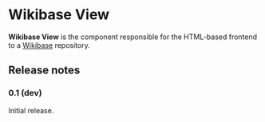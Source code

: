 # Wikibase View

**Wikibase View** is the component responsible for the HTML-based frontend to a [Wikibase](http://wikiba.se/) repository.

## Release notes

### 0.1 (dev)

Initial release.
